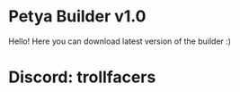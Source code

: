 # Petya Builder v1.0
Hello! Here you can download latest version of the builder :)
# Discord: trollfacers
